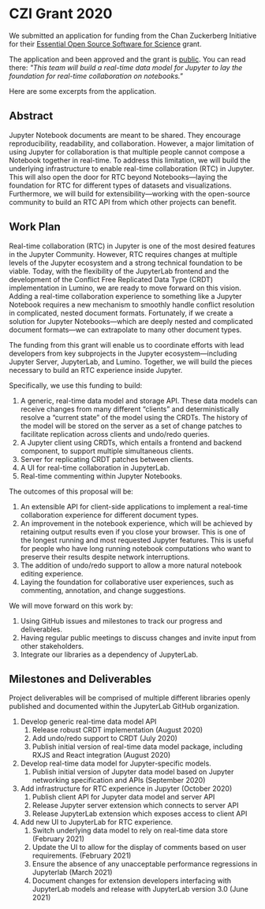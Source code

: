 # CZI Grant 2020

We submitted an application for funding from the Chan Zuckerberg Initiative for their [Essential Open Source Software for Science](https://chanzuckerberg.com/rfa/essential-open-source-software-for-science) grant.

The application and been approved and the grant is [public](https://chanzuckerberg.com/eoss/proposals/real-time-collaboration-in-jupyter). You can read there: *"This team will build a real-time data model for Jupyter to lay the foundation for real-time collaboration on notebooks."*

Here are some excerpts from the application.

## Abstract

Jupyter Notebook documents are meant to be shared. They encourage reproducibility, readability, and collaboration. However, a major limitation of using Jupyter for collaboration is that multiple people cannot compose a Notebook together in real-time. To address this limitation, we will build the underlying infrastructure to enable real-time collaboration (RTC) in Jupyter. This will also open the door for RTC beyond Notebooks—laying the foundation for RTC for different types of datasets and visualizations. Furthermore, we will build for extensibility—working with the open-source community to build an RTC API from which other projects can benefit. 

## Work Plan

 Real-time collaboration (RTC) in Jupyter is one of the most desired features in the Jupyter Community. However, RTC requires changes at multiple levels of the Jupyter ecosystem and a strong technical foundation to be viable. Today, with the flexibility of the JupyterLab frontend and the development of the Conflict Free Replicated Data Type (CRDT) implementation in Lumino, we are ready to move forward on this vision. Adding a real-time collaboration experience to something like a Jupyter Notebook requires a new mechanism to smoothly handle conflict resolution in complicated, nested document formats. Fortunately, if we create a solution for Jupyter Notebooks—which are deeply nested and complicated document formats—we can extrapolate to many other document types.

The funding from this grant will enable us to coordinate efforts with lead developers from key subprojects in the Jupyter ecosystem—including Jupyter Server, JupyterLab, and Lumino. Together, we will build the pieces necessary to build an RTC experience inside Jupyter.

Specifically, we use this funding to build:

1. A generic, real-time data model and storage API. These data models can receive changes from many different “clients” and deterministically resolve a “current state” of the model using the CRDTs. The history of the model will be stored on the server as a set of change patches to facilitate replication across clients and undo/redo queries.
2. A Jupyter client using CRDTs, which entails a frontend and backend component, to support multiple simultaneous clients.
3. Server for replicating CRDT patches between clients.
4. A UI for real-time collaboration in JupyterLab.
5. Real-time commenting within Jupyter Notebooks.

The outcomes of this proposal will be:

1. An extensible API for client-side applications to implement a real-time collaboration experience for different document types.
2. An improvement in the notebook experience, which will be achieved by retaining output results even if you close your browser. This is one of the longest running and most requested Jupyter features. This is useful for people who have long running notebook computations who want to preserve their results despite network interruptions.
3. The addition of undo/redo support to allow a more natural notebook editing experience.
4. Laying the foundation for collaborative user experiences, such as commenting, annotation, and change suggestions.

We will move forward on this work by:

1. Using GitHub issues and milestones to track our progress and deliverables.
2. Having regular public meetings to discuss changes and invite input from other stakeholders.
3. Integrate our libraries as a dependency of JupyterLab. 

## Milestones and Deliverables

Project deliverables will be comprised of multiple different libraries openly published and documented within the JupyterLab GitHub organization.

1. Develop generic real-time data model API
   1. Release robust CRDT implementation (August 2020)
   2. Add undo/redo support to CRDT (July 2020)
   3. Publish initial version of real-time data model package, including RXJS and React integration (August 2020)
2. Develop real-time data model for Jupyter-specific models.
   1. Publish initial version of Jupyter data model based on Jupyter networking specification and APIs (September 2020)
3. Add infrastructure for RTC experience in Jupyter (October 2020)
   1. Publish client API for Jupyter data model and server API
   2. Release Jupyter server extension which connects to server API
   3. Release JupyterLab extension which exposes access to client API
4. Add new UI to JupyterLab for RTC experience.
   1. Switch underlying data model to rely on real-time data store (February 2021)
   2. Update the UI to allow for the display of comments based on user requirements. (February 2021)
   3. Ensure the absence of any unacceptable performance regressions in Jupyterlab (March 2021)
   4. Document changes for extension developers interfacing with JupyterLab models and release with JupyterLab version 3.0 (June 2021)
